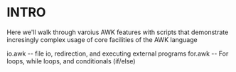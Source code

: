 # INTRO

  Here we'll walk through varoius AWK features with scripts that demonstrate
  incresingly complex usage of core facilities of the AWK language


  io.awk -- file io, redirection, and executing external programs
  for.awk -- For loops, while loops, and conditionals (if/else)
  
